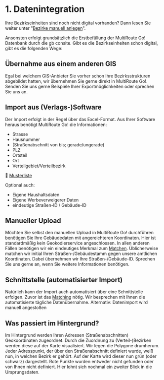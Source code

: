 # **1. Datenintegration**

Ihre Bezirkseinheiten sind noch nicht digital vorhanden? Dann lesen Sie weiter unter "[Bezirke manuell anlegen](../gebietsplanung/#manuelle-neuanlage-von-verteilbezirken)".

Ansonsten erfolgt grundsätzlich  die Erstbefüllung der MultiRoute Go! Datenbank durch die gb consite. Gibt es die Bezirkseinheiten schon digital, gibt es die folgenden Wege: 

## Übernahme aus einem anderen GIS

Egal bei welchem GIS-Anbieter Sie vorher schon Ihre Bezirksstrukturen abgebildet hatten, wir übernehmen Sie gerne direkt in MultiRoute Go!. Senden Sie uns gerne Beispiele Ihrer Exportmöglichkeiten oder sprechen Sie uns an.


## Import aus (Verlags-)Software

Der Import erfolgt in der Regel über das Excel-Format. Aus Ihrer Software heraus benötigt MultiRoute Go! die Informationen: 

   * Strasse
   * Hausnummer
   * (Straßenabschnitt von bis; gerade/ungerade)
   * PLZ
   * Ortsteil
   * Ort
   * Verteilgebiet/Verteilbezirk

💾 [Musterliste](assets/downloads/Import-Datenformat_MRGo.xlsx)

Optional auch: 

   * Eigene Haushaltsdaten
   * Eigene Werbeverweigerer Daten
   * eindeutige Straßen-ID / Gebäude-ID

## Manueller Upload

Möchten Sie selbst den manuellen Upload in MultiRoute Go! durchführen benötigen Sie Ihre Gebäudedaten mit angereichteren Koordinaten. Hier ist standardmäßig kein Geokodierservice angeschlossen.
In allen anderen Fällen benötigen wir ein eindeutiges Merkmal zum [Matchen](../definitionen/#matching). Üblicherweise matchen wir initial Ihren Straßen-/Gebäudestamm gegen unsere amtlichen Koordinaten. Dabei übernehmen wir Ihre Straßen-/Gebäude-ID.
Sprechen Sie uns gerne an, wenn Sie weitere Informationen benötigen.

## Schnittstelle (automatisierter Import)

Natürlich kann der Import auch automatisiert über eine Schnittstelle erfolgen. Zuvor ist das [Matching](../definitionen/#matching) nötig.
Wir besprechen mit Ihnen die automatisierte tägliche Datenübernahme. 
Alternativ: Datenimport wird manuell angestoßen


## Was passiert im Hintergrund?

Im Hintergrund werden Ihren Adressen (Straßenabschnitten) Geokoordinaten zugeordnet. Durch die Zuordnung zu (Verteil-)Bezirken werden diese auf der Karte visualisiert. Wir legen die Polygone drumherum. Jeder Adresspunkt, der über den Straßenabschnitt definiert wurde, weiß nun, in welchen Bezirk er gehört. Auf der Karte wird dieser nun grün (oder schwarz) dargestellt. Rote Punkte wurden entweder nicht gefunden oder von Ihnen nicht definiert. Hier lohnt sich nochmal ein zweiter Blick in die Ursprungsdaten. 

